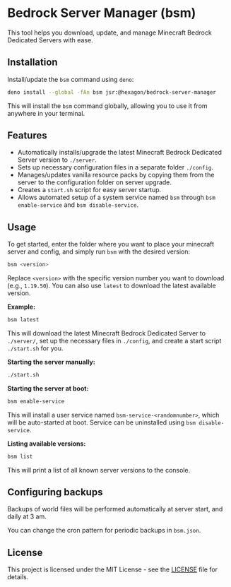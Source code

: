 # Bedrock Server Manager (bsm)

This tool helps you download, update, and manage Minecraft Bedrock Dedicated
Servers with ease.

## Installation

Install/update the `bsm` command using `deno`:

```bash
deno install --global -fAn bsm jsr:@hexagon/bedrock-server-manager
```

This will install the `bsm` command globally, allowing you to use it from
anywhere in your terminal.

## Features

- Automatically installs/upgrade the latest Minecraft Bedrock Dedicated Server
  version to `./server`.
- Sets up necessary configuration files in a separate folder `./config`.
- Manages/updates vanilla resource packs by copying them from the server to the
  configuration folder on server upgrade.
- Creates a `start.sh` script for easy server startup.
- Allows automated setup of a system service named `bsm` through
  `bsm enable-service` and `bsm disable-service`.

## Usage

To get started, enter the folder where you want to place your minecraft server
and config, and simply run `bsm` with the desired version:

```bash
bsm <version>
```

Replace `<version>` with the specific version number you want to download (e.g.,
`1.19.50`). You can also use `latest` to download the latest available version.

**Example:**

```bash
bsm latest
```

This will download the latest Minecraft Bedrock Dedicated Server to `./server/`,
set up the necessary files in `./config`, and create a start script `./start.sh`
for you.

**Starting the server manually:**

```bash
./start.sh
```

**Starting the server at boot:**

```bash
bsm enable-service
```

This will install a user service named `bsm-service-<randomnumber>`, which will
be auto-started at boot. Service can be uninstalled using `bsm disable-service`.

**Listing available versions:**

```bash
bsm list
```

This will print a list of all known server versions to the console.

## Configuring backups

Backups of world files will be performed automatically at server start, and
daily at 3 am.

You can change the cron pattern for periodic backups in `bsm.json`.

## License

This project is licensed under the MIT License - see the [LICENSE](LICENSE) file
for details.
